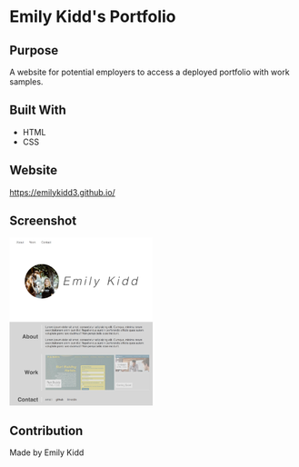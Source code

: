 # Emily Kidd's Portfolio

## Purpose
A website for potential employers to access a deployed portfolio with work samples.

## Built With
* HTML
* CSS

## Website
https://emilykidd3.github.io/

## Screenshot
<img src="./assets/images/portfolio-screenshot.png" width="50%" heigh="50%">

## Contribution
Made by Emily Kidd
